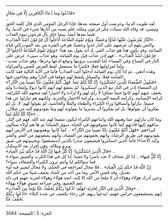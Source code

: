 ------------------------------------------------------------------------

فَادْعُوا وَما دُعاءُ الْكافِرِينَ إِلَّا فِي ضَلالٍ»  
..  
لقد طويت الدنيا، وعرضت أول صفحة بعدها. فإذا الرجل المؤمن الذي قال كلمة
الحق ومضى، قد وقاه الله سيئات مكر فرعون وملئه، فلم يصبه من آثارها شيء في
الدنيا، ولا فيما بعدها أيضا. بينما حاق بآل فرعون سوء العذاب:  
«النَّارُ يُعْرَضُونَ عَلَيْها غُدُوًّا وَعَشِيًّا. وَيَوْمَ تَقُومُ السَّاعَةُ أَدْخِلُوا آلَ فِرْعَوْنَ أَشَدَّ
الْعَذابِ» .  
والنص يلهم أن عرضهم على النار غدوا وعشيا، هو في الفترة من بعد الموت إلى
قيام الساعة. وقد يكون هذا هو عذاب القبر. إذ أنه يقول بعد هذا: «وَيَوْمَ تَقُومُ
السَّاعَةُ أَدْخِلُوا آلَ فِرْعَوْنَ أَشَدَّ الْعَذابِ» .. فهو إذن عذاب قبل يوم القيامة. وهو
عذاب سيىء. عرض على النار في الصباح وفي المساء. إما للتعذيب برؤيتها وتوقع
لذعها وحرها- وهو عذاب شديد- وإما لمزاولتها فعلا. فكثيرا ما يستعمل لفظ
العرض للمس والمزاولة.  
وهذه أدهى.. ثم إذا كان يوم القيامة أدخلوا أشد العذاب! فأما في الآية
التالية فقد كانت القيامة فعلا، والسياق يلتقط لهم موقفا في النار! وهم
يتحاجون فيها:  
«فَيَقُولُ الضُّعَفاءُ لِلَّذِينَ اسْتَكْبَرُوا: إِنَّا كُنَّا لَكُمْ تَبَعاً. فَهَلْ أَنْتُمْ مُغْنُونَ عَنَّا
نَصِيباً مِنَ النَّارِ؟» .  
إن الضعفاء إذن في النار مع الذين استكبروا. لم يشفع لهم أنهم كانوا ذيولا
وإمعات! ولم يخفف عنهم أنهم كانوا غنما تساق! لا رأي لهم ولا إرادة ولا
اختيار! لقد منحهم الله الكرامة. كرامة الإنسانية. وكرامة التبعة الفردية.
وكرامة الاختيار والحرية. ولكنهم هم تنازلوا عن هذا جميعا. تنازلوا
وانساقوا وراء الكبراء والطغاة والملأ والحاشية. لم يقولوا لهم: لا. بل لم
يفكروا أن يقولوها. بل لم يفكروا أن يتدبروا ما يقولونه لهم وما يقودونهم
إليه من ضلال.. «إِنَّا كُنَّا لَكُمْ تَبَعاً» ..  
وما كان تنازلهم عما وهبهم الله واتباعهم الكبراء ليكون شفيعا لهم عند
الله. فهم في النار. ساقهم إليها قادتهم كما كانوا يسوقونهم في الحياة. سوق
الشياه! ثم ها هم أولاء يسألون كبراءهم: «فَهَلْ أَنْتُمْ مُغْنُونَ عَنَّا نَصِيباً مِنَ
النَّارِ؟» .. كما كانوا يوهمونهم في الأرض أنهم يقودونهم في طريق الرشاد،
وأنهم يحمونهم من الفساد، وأنهم يمنعونهم من الشر والضر وكيد الأعداء! فأما
الذين استكبروا فيضيقون صدرا بالذين استضعفوا، ويجيبونهم في ضيق وبرم
وملالة. وفي إقرار بعد الاستكبار:  
«قالَ الَّذِينَ اسْتَكْبَرُوا: إِنَّا كُلٌّ فِيها إِنَّ اللَّهَ قَدْ حَكَمَ بَيْنَ الْعِبادِ» ..  
«إِنَّا كُلٌّ فِيها» .. إنا كل ضعاف لا نجد ناصرا ولا معينا. إنا كل في هذا الكرب
والضيق سواء. فما سؤالكم لنا وأنتم ترون الكبراء والضعاف سواء؟  
«إِنَّ اللَّهَ قَدْ حَكَمَ بَيْنَ الْعِبادِ» .. فلا مجال لمراجعة في الحكم، ولا مجال
لتغيير فيه أو تعديل. وقد قضي الأمر، وما من أحد من العباد يخفف شيئا من
حكم الله.  
وحين أدرك هؤلاء وهؤلاء أن لا ملجأ من الله إلا إليه، اتجه هؤلاء وهؤلاء
لخزنة جهنم في ذلة تعم الجميع، وفي ضراعة تسوي هؤلاء بهؤلاء:  
«وَقالَ الَّذِينَ فِي النَّارِ لِخَزَنَةِ جَهَنَّمَ: ادْعُوا رَبَّكُمْ يُخَفِّفْ عَنَّا يَوْماً مِنَ الْعَذابِ»
..  
إنهم يستشفعون حراس جهنم، ليدعوا ربهم. في رجاء يكشف عن شدة البلاء: «ادْعُوا
رَبَّكُمْ يُخَفِّفْ عَنَّا

------------------------------------------------------------------------

الجزء: 5 ¦ الصفحة: 3084
